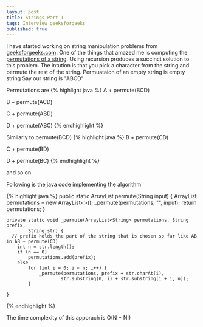 ```yaml
---
layout: post
title: Strings Part-1
tags: Interview geeksforgeeks
published: true
---
```


I have started working on string manipulation problems from [geeksforgeeks.com](http://www.geeksforgeeks.org/category/c-strings/). 
One of the things that amazed me is computing the [permutations of a string](http://www.geeksforgeeks.org/write-a-c-program-to-print-all-permutations-of-a-given-string/).
Using recursion produces a succinct solution to this problem.
The intution is that you pick a character from the string and permute the rest of the string.
Permuataion of an empty string is empty string
Say our string is "ABCD"

Permutations are
{% highlight java %}
A + permute(BCD)

B + permute(ACD)

C + permute(ABD)

D + permute(ABC) 
{% endhighlight %}

Similarly to permute(BCD)
{% highlight java %}
B + permute(CD)

C + permute(BD)

D + permute(BC)
{% endhighlight %}

and so on.

Following is the java code implementing the algorithm

{% highlight java %}
	public static ArrayList<String> permute(String input) {
		ArrayList<String> permutations = new ArrayList<>();
		_permute(permutations, "", input);
		return permutations;
	}

	private static void _permute(ArrayList<String> permutations, String prefix,
			String str) {
	  // prefix holds the part of the string that is chosen so far like AB in AB + permute(CD)
		int n = str.length();
		if (n == 0)
			permutations.add(prefix);
		else
			for (int i = 0; i < n; i++) {
				_permute(permutations, prefix + str.charAt(i),
						str.substring(0, i) + str.substring(i + 1, n));
			}

	}

{% endhighlight %}

The time complexity of this apporach is O(N * N!)
